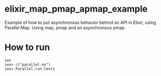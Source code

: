 # elixir_map_pmap_apmap_example
Example of how to put asynchronous behavior behind an API in Elixir, using Parallel Map. Using map, pmap and an asynchronous pmap. 

# How to run
```
iex 
iex> c("parallel.ex")
iex> Parallel.run_tests
```
